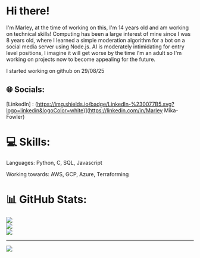 # Hi there!
I'm Marley, at the time of working on this, I'm 14 years old and am working on technical skills! Computing has been a large interest of mine since I was 8 years old, where I learned a simple moderation algorithm for a bot on a social media server using Node.js. AI is moderately intimidating for entry level positions, I imagine it will get worse by the time I'm an adult so I'm working on projects now to become appealing for the future.

I started working on github on 29/08/25

## 🌐 Socials:
[LinkedIn] : (https://img.shields.io/badge/LinkedIn-%230077B5.svg?logo=linkedin&logoColor=white)](https://linkedin.com/in/Marley Mika-Fowler) 

# 💻 Skills:
Languages: Python, C, SQL, Javascript


Working towards: AWS, GCP, Azure, Terraforming

# 📊 GitHub Stats:
![](https://github-readme-stats.vercel.app/api?username=Marley-Fowler&theme=neon&hide_border=false&include_all_commits=false&count_private=false)<br/>
![](https://nirzak-streak-stats.vercel.app/?user=Marley-Fowler&theme=neon&hide_border=false)<br/>
![](https://github-readme-stats.vercel.app/api/top-langs/?username=Marley-Fowler&theme=neon&hide_border=false&include_all_commits=false&count_private=false&layout=compact)

---
[![](https://visitcount.itsvg.in/api?id=Marley-Fowler&icon=0&color=0)](https://visitcount.itsvg.in)
